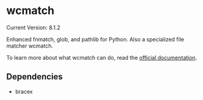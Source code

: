 # wcmatch

Current Version: 8.1.2

Enhanced fnmatch, glob, and pathlib for Python. Also a specialized file matcher wcmatch.

To learn more about what wcmatch can do, read the [official documentation](https://facelessuser.github.io/wcmatch/wcmatch/).

## Dependencies

- bracex
